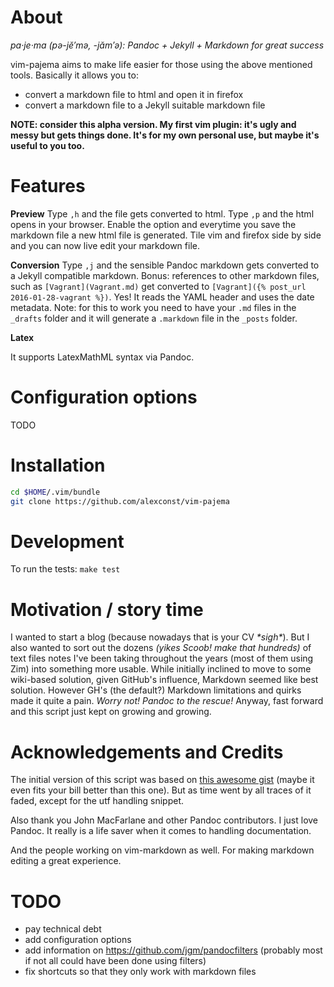 # About

*pa·je·ma  (pə-jĕ′mə, -jăm′ə): Pandoc + Jekyll + Markdown for great success*

vim-pajema aims to make life easier for those using the above mentioned tools. Basically it allows you to:
- convert a markdown file to html and open it in firefox
- convert a markdown file to a Jekyll suitable markdown file

**NOTE: consider this alpha version. My first vim plugin: it's ugly and messy but gets things done. It's for my own personal use, but maybe it's useful to you too.**

# Features

**Preview**
Type `,h` and the file gets converted to html.
Type `,p` and the html opens in your browser.
Enable the option and everytime you save the markdown file a new html file is generated.
Tile vim and firefox side by side and you can now live edit your markdown file.

**Conversion**
Type `,j` and the sensible Pandoc markdown gets converted to a Jekyll compatible markdown.
Bonus: references to other markdown files, such as `[Vagrant](Vagrant.md)` get converted to `[Vagrant]({% post_url 2016-01-28-vagrant %})`. Yes! It reads the YAML header and uses the date metadata.
Note: for this to work you need to have your `.md` files in the `_drafts` folder and it will generate a `.markdown` file in the `_posts` folder.

**Latex**

It supports LatexMathML syntax via Pandoc.

# Configuration options

TODO

# Installation

```bash
cd $HOME/.vim/bundle
git clone https://github.com/alexconst/vim-pajema
```


# Development

To run the tests: `make test`


# Motivation / story time

I wanted to start a blog (because nowadays that is your CV *\*sigh\**). But I also wanted to sort out the dozens *(yikes Scoob! make that hundreds)* of text files notes I've been taking throughout the years (most of them using Zim) into something more usable.
While initially inclined to move to some wiki-based solution, given GitHub's influence, Markdown seemed like best solution. However GH's (the default?) Markdown limitations and quirks made it quite a pain.
*Worry not! Pandoc to the rescue!*
Anyway, fast forward and this script just kept on growing and growing.


# Acknowledgements and Credits

The initial version of this script was based on [this awesome gist](https://gist.github.com/natesilva/960015) (maybe it even fits your bill better than this one). But as time went by all traces of it faded, except for the utf handling snippet.

Also thank you John MacFarlane and other Pandoc contributors. I just love Pandoc. It really is a life saver when it comes to handling documentation.

And the people working on vim-markdown as well. For making markdown editing a great experience.




# TODO

- pay technical debt
- add configuration options
- add information on https://github.com/jgm/pandocfilters (probably most if not all could have been done using filters)
- fix shortcuts so that they only work with markdown files


